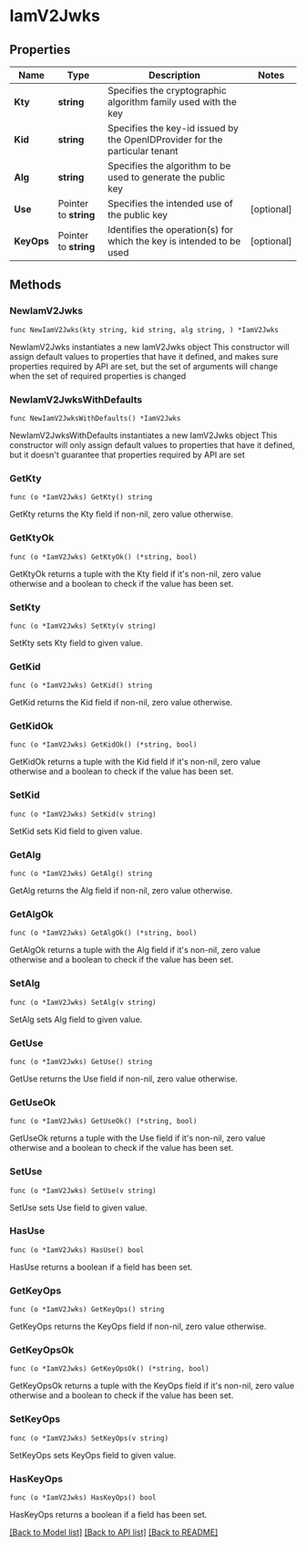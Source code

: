 # IamV2Jwks

## Properties

Name | Type | Description | Notes
------------ | ------------- | ------------- | -------------
**Kty** | **string** | Specifies the cryptographic algorithm family used with the key | 
**Kid** | **string** | Specifies the key-id issued by the OpenIDProvider for the particular tenant | 
**Alg** | **string** | Specifies the algorithm to be used to generate the public key | 
**Use** | Pointer to **string** | Specifies the intended use of the public key | [optional] 
**KeyOps** | Pointer to **string** | Identifies the operation(s) for which the key is intended to be used | [optional] 

## Methods

### NewIamV2Jwks

`func NewIamV2Jwks(kty string, kid string, alg string, ) *IamV2Jwks`

NewIamV2Jwks instantiates a new IamV2Jwks object
This constructor will assign default values to properties that have it defined,
and makes sure properties required by API are set, but the set of arguments
will change when the set of required properties is changed

### NewIamV2JwksWithDefaults

`func NewIamV2JwksWithDefaults() *IamV2Jwks`

NewIamV2JwksWithDefaults instantiates a new IamV2Jwks object
This constructor will only assign default values to properties that have it defined,
but it doesn't guarantee that properties required by API are set

### GetKty

`func (o *IamV2Jwks) GetKty() string`

GetKty returns the Kty field if non-nil, zero value otherwise.

### GetKtyOk

`func (o *IamV2Jwks) GetKtyOk() (*string, bool)`

GetKtyOk returns a tuple with the Kty field if it's non-nil, zero value otherwise
and a boolean to check if the value has been set.

### SetKty

`func (o *IamV2Jwks) SetKty(v string)`

SetKty sets Kty field to given value.


### GetKid

`func (o *IamV2Jwks) GetKid() string`

GetKid returns the Kid field if non-nil, zero value otherwise.

### GetKidOk

`func (o *IamV2Jwks) GetKidOk() (*string, bool)`

GetKidOk returns a tuple with the Kid field if it's non-nil, zero value otherwise
and a boolean to check if the value has been set.

### SetKid

`func (o *IamV2Jwks) SetKid(v string)`

SetKid sets Kid field to given value.


### GetAlg

`func (o *IamV2Jwks) GetAlg() string`

GetAlg returns the Alg field if non-nil, zero value otherwise.

### GetAlgOk

`func (o *IamV2Jwks) GetAlgOk() (*string, bool)`

GetAlgOk returns a tuple with the Alg field if it's non-nil, zero value otherwise
and a boolean to check if the value has been set.

### SetAlg

`func (o *IamV2Jwks) SetAlg(v string)`

SetAlg sets Alg field to given value.


### GetUse

`func (o *IamV2Jwks) GetUse() string`

GetUse returns the Use field if non-nil, zero value otherwise.

### GetUseOk

`func (o *IamV2Jwks) GetUseOk() (*string, bool)`

GetUseOk returns a tuple with the Use field if it's non-nil, zero value otherwise
and a boolean to check if the value has been set.

### SetUse

`func (o *IamV2Jwks) SetUse(v string)`

SetUse sets Use field to given value.

### HasUse

`func (o *IamV2Jwks) HasUse() bool`

HasUse returns a boolean if a field has been set.

### GetKeyOps

`func (o *IamV2Jwks) GetKeyOps() string`

GetKeyOps returns the KeyOps field if non-nil, zero value otherwise.

### GetKeyOpsOk

`func (o *IamV2Jwks) GetKeyOpsOk() (*string, bool)`

GetKeyOpsOk returns a tuple with the KeyOps field if it's non-nil, zero value otherwise
and a boolean to check if the value has been set.

### SetKeyOps

`func (o *IamV2Jwks) SetKeyOps(v string)`

SetKeyOps sets KeyOps field to given value.

### HasKeyOps

`func (o *IamV2Jwks) HasKeyOps() bool`

HasKeyOps returns a boolean if a field has been set.


[[Back to Model list]](../README.md#documentation-for-models) [[Back to API list]](../README.md#documentation-for-api-endpoints) [[Back to README]](../README.md)


